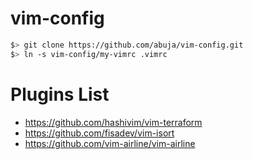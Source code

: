 # vim-config

```bash
$> git clone https://github.com/abuja/vim-config.git
$> ln -s vim-config/my-vimrc .vimrc
```

# Plugins List

* https://github.com/hashivim/vim-terraform
* https://github.com/fisadev/vim-isort
* https://github.com/vim-airline/vim-airline
